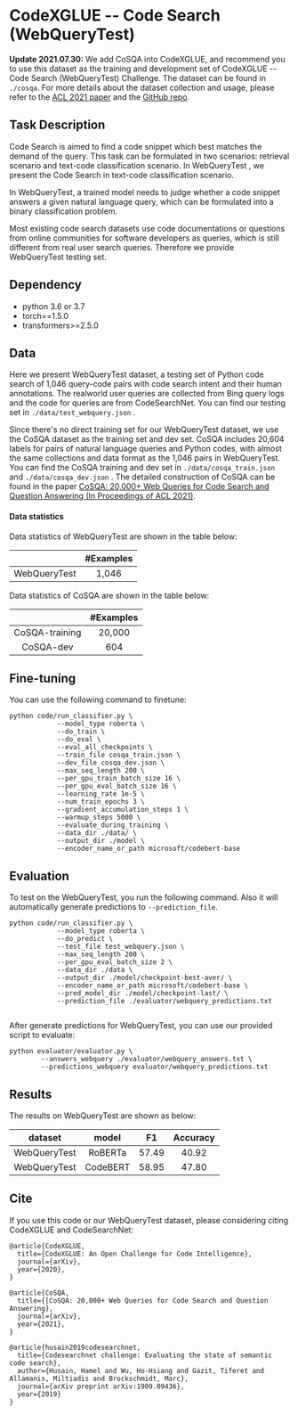 # CodeXGLUE -- Code Search (WebQueryTest)

**Update 2021.07.30:** We add CoSQA into CodeXGLUE, and recommend you to use this dataset as the training and development set of CodeXGLUE -- Code Search (WebQueryTest) Challenge. The dataset can be found in `./cosqa`. For more details about the dataset collection and usage, please refer to the [ACL 2021 paper](https://arxiv.org/abs/2105.13239) and the [GitHub repo](https://github.com/Jun-jie-Huang/CoCLR). 

## Task Description

Code Search is aimed to find a code snippet which best matches the demand of the query. This task can be formulated in two scenarios: retrieval scenario and text-code classification scenario. In WebQueryTest , we present the Code Search in text-code classification scenario.

In WebQueryTest, a trained model needs to judge whether a code snippet answers a given natural language query, which can be formulated into a binary classification problem. 

Most  existing  code search datasets use code documentations or questions from online communities for software developers as queries, which is still different from real user search queries.  Therefore we provide WebQueryTest testing set.

## Dependency

- python 3.6 or 3.7
- torch==1.5.0
- transformers>=2.5.0


## Data

Here we present WebQueryTest dataset,  a  testing  set  of  Python code  search of 1,046  query-code pairs with code search intent and their human annotations. The realworld user queries are collected from Bing query logs and the code for queries are from CodeSearchNet. You can find our testing set in `./data/test_webquery.json` .

Since there's no direct training set for our WebQueryTest dataset, we use the CoSQA dataset as the training set and dev set. CoSQA includes 20,604 labels for pairs of natural language queries and Python codes, with almost the same collections and data format as the 1,046 pairs in WebQueryTest. You can find the CoSQA training and dev set in `./data/cosqa_train.json` and   `./data/cosqa_dev.json` . The detailed construction of CoSQA can be found in the paper [CoSQA: 20,000+ Web Queries for Code Search and Question Answering (In Proceedings of ACL 2021)]().

#### Data statistics

Data statistics of WebQueryTest are shown in the table below:

|              | #Examples |
| :----------: | :-------: |
| WebQueryTest |   1,046   |

Data statistics of CoSQA are shown in the table below:

|                | #Examples |
| :------------: | :-------: |
| CoSQA-training |  20,000   |
|   CoSQA-dev    |    604    |

## Fine-tuning

You can use the following command to finetune:

```shell
python code/run_classifier.py \
			--model_type roberta \
			--do_train \
			--do_eval \
			--eval_all_checkpoints \
			--train_file cosqa_train.json \
			--dev_file cosqa_dev.json \
			--max_seq_length 200 \
			--per_gpu_train_batch_size 16 \
			--per_gpu_eval_batch_size 16 \
			--learning_rate 1e-5 \
			--num_train_epochs 3 \
			--gradient_accumulation_steps 1 \
			--warmup_steps 5000 \
			--evaluate_during_training \
			--data_dir ./data/ \
			--output_dir ./model \
			--encoder_name_or_path microsoft/codebert-base 

```

## Evaluation

To test on the WebQueryTest, you run the following command. Also it will automatically generate predictions to `--prediction_file`.

```shell
python code/run_classifier.py \
			--model_type roberta \
			--do_predict \
			--test_file test_webquery.json \
			--max_seq_length 200 \
			--per_gpu_eval_batch_size 2 \
			--data_dir ./data \
			--output_dir ./model/checkpoint-best-aver/ \
			--encoder_name_or_path microsoft/codebert-base \
			--pred_model_dir ./model/checkpoint-last/ \
			--prediction_file ./evaluator/webquery_predictions.txt 
			
```

After generate predictions for WebQueryTest, you can use our provided script to evaluate:

```shell
python evaluator/evaluator.py \
		--answers_webquery ./evaluator/webquery_answers.txt \
		--predictions_webquery evaluator/webquery_predictions.txt
```

## Results

The results on WebQueryTest are shown as below:

|   dataset    |  model   |  F1   | Accuracy |
| :----------: | :------: | :---: | :------: |
| WebQueryTest | RoBERTa  | 57.49 |  40.92   |
| WebQueryTest | CodeBERT | 58.95 |  47.80   |

## Cite

If you use this code or our WebQueryTest dataset, please considering citing CodeXGLUE and CodeSearchNet:	

```
@article{CodeXGLUE,
  title={CodeXGLUE: An Open Challenge for Code Intelligence},
  journal={arXiv},
  year={2020},
}

@article{CoSQA,
  title={[CoSQA: 20,000+ Web Queries for Code Search and Question Answering},
  journal={arXiv},
  year={2021},
}

@article{husain2019codesearchnet,
  title={Codesearchnet challenge: Evaluating the state of semantic code search},
  author={Husain, Hamel and Wu, Ho-Hsiang and Gazit, Tiferet and Allamanis, Miltiadis and Brockschmidt, Marc},
  journal={arXiv preprint arXiv:1909.09436},
  year={2019}
}
```



